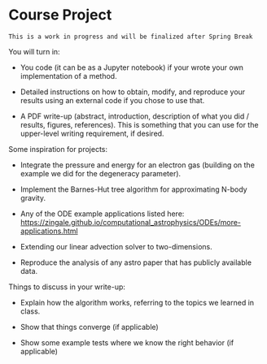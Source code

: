 # Course Project

```{note}
This is a work in progress and will be finalized after Spring Break
```



You will turn in:

* You code (it can be as a Jupyter notebook) if your wrote your own
  implementation of a method.

* Detailed instructions on how to obtain, modify, and reproduce your
  results using an external code if you chose to use that.

* A PDF write-up (abstract, introduction, description of what you did
  / results, figures, references).  This is something that you can use
  for the upper-level writing requirement, if desired.




Some inspiration for projects:

* Integrate the pressure and energy for an electron gas (building on
  the example we did for the degeneracy parameter).

* Implement the Barnes-Hut tree algorithm for approximating N-body gravity.

* Any of the ODE example applications listed here:
  https://zingale.github.io/computational_astrophysics/ODEs/more-applications.html

* Extending our linear advection solver to two-dimensions.

* Reproduce the analysis of any astro paper that has publicly available data.


Things to discuss in your write-up:

* Explain how the algorithm works, referring to the topics we learned
  in class.

* Show that things converge (if applicable)

* Show some example tests where we know the right behavior (if applicable)



